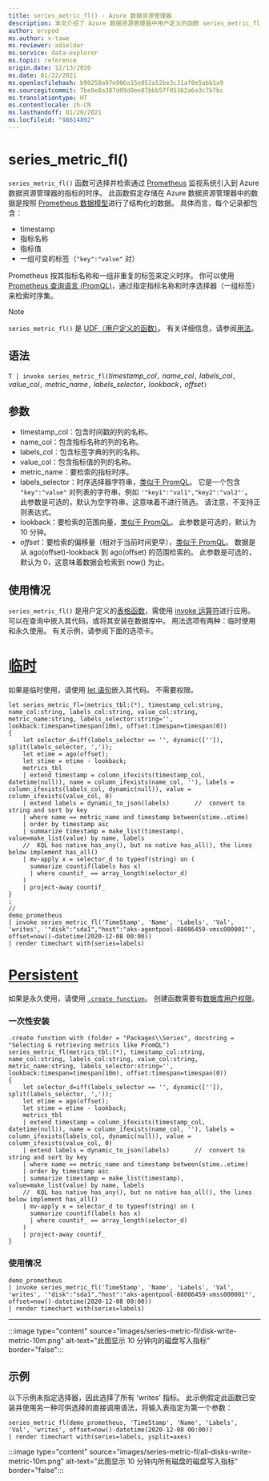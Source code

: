 ```yaml
---
title: series_metric_fl() - Azure 数据资源管理器
description: 本文介绍了 Azure 数据资源管理器中用户定义的函数 series_metric_fl()。
author: orspod
ms.author: v-tawe
ms.reviewer: adieldar
ms.service: data-explorer
ms.topic: reference
origin.date: 12/13/2020
ms.date: 01/22/2021
ms.openlocfilehash: b90258a97e906a15e052a52be3c31af8e5abb1a9
ms.sourcegitcommit: 7be0e8a387d09d0ee07bbb57f05362a6a3c7b7bc
ms.translationtype: HT
ms.contentlocale: zh-CN
ms.lasthandoff: 01/20/2021
ms.locfileid: "98614892"
---
```

# <a name="series_metric_fl"></a>series_metric_fl()


`series_metric_fl()` 函数可选择并检索通过 [Prometheus](https://prometheus.io/) 监视系统引入到 Azure 数据资源管理器的指标的时序。 此函数假定存储在 Azure 数据资源管理器中的数据是按照 [Prometheus 数据模型](https://prometheus.io/docs/concepts/data_model/)进行了结构化的数据。 具体而言，每个记录都包含：
 * timestamp 
 * 指标名称 
 * 指标值 
 * 一组可变的标签（`"key":"value"` 对）
 
 Prometheus 按其指标名称和一组非重复的标签来定义时序。 你可以使用 [Prometheus 查询语言 (PromQL)](https://prometheus.io/docs/prometheus/latest/querying/basics/)，通过指定指标名称和时序选择器（一组标签）来检索时序集。

> [!NOTE]
> `series_metric_fl()` 是 [UDF（用户定义的函数）](../query/functions/user-defined-functions.md)。 有关详细信息，请参阅[用法](#usage)。

## <a name="syntax"></a>语法

`T | invoke series_metric_fl(`*timestamp_col*`,` *name_col*`,` *labels_col*`,` *value_col*`,` *metric_name*`,` *labels_selector*`,` *lookback*`,` *offset*`)`

## <a name="arguments"></a>参数

* timestamp_col：包含时间戳的列的名称。
* name_col：包含指标名称的列的名称。
* labels_col：包含标签字典的列的名称。
* value_col：包含指标值的列的名称。
* metric_name：要检索的指标时序。
* labels_selector：时序选择器字符串，[类似于 PromQL](https://prometheus.io/docs/prometheus/latest/querying/basics/#time-series-selectors)。 它是一个包含 `"key":"value"` 对列表的字符串，例如 `'"key1":"val1","key2":"val2"'`。 此参数是可选的，默认为空字符串，这意味着不进行筛选。 请注意，不支持正则表达式。 
* lookback：要检索的范围向量，[类似于 PromQL](https://prometheus.io/docs/prometheus/latest/querying/basics/#range-vector-selectors)。 此参数是可选的，默认为 10 分钟。
* *offset*：要检索的偏移量（相对于当前时间更早），[类似于 PromQL](https://prometheus.io/docs/prometheus/latest/querying/basics/#offset-modifier)。 数据是从 ago(offset)-lookback 到 ago(offset) 的范围检索的。 此参数是可选的，默认为 0，这意味着数据会检索到 now() 为止。

## <a name="usage"></a>使用情况

`series_metric_fl()` 是用户定义的[表格函数](../query/functions/user-defined-functions.md#tabular-function)，需使用 [invoke 运算符](../query/invokeoperator.md)进行应用。 可以在查询中嵌入其代码，或将其安装在数据库中。 用法选项有两种：临时使用和永久使用。 有关示例，请参阅下面的选项卡。

# <a name="ad-hoc"></a>[临时](#tab/adhoc)

如果是临时使用，请使用 [let 语句](../query/letstatement.md)嵌入其代码。 不需要权限。

<!-- csl: https://help.kusto.chinacloudapi.cn:443/Samples -->
```kusto
let series_metric_fl=(metrics_tbl:(*), timestamp_col:string, name_col:string, labels_col:string, value_col:string, metric_name:string, labels_selector:string='', lookback:timespan=timespan(10m), offset:timespan=timespan(0))
{
    let selector_d=iff(labels_selector == '', dynamic(['']), split(labels_selector, ','));
    let etime = ago(offset);
    let stime = etime - lookback;
    metrics_tbl
    | extend timestamp = column_ifexists(timestamp_col, datetime(null)), name = column_ifexists(name_col, ''), labels = column_ifexists(labels_col, dynamic(null)), value = column_ifexists(value_col, 0)
    | extend labels = dynamic_to_json(labels)       //  convert to string and sort by key
    | where name == metric_name and timestamp between(stime..etime)
    | order by timestamp asc
    | summarize timestamp = make_list(timestamp), value=make_list(value) by name, labels
    //  KQL has native has_any(), but no native has_all(), the lines below implement has_all()
    | mv-apply x = selector_d to typeof(string) on (
      summarize countif(labels has x)
      | where countif_ == array_length(selector_d)
    )
    | project-away countif_
}
;
//
demo_prometheus
| invoke series_metric_fl('TimeStamp', 'Name', 'Labels', 'Val', 'writes', '"disk":"sda1","host":"aks-agentpool-88086459-vmss000001"', offset=now()-datetime(2020-12-08 00:00))
| render timechart with(series=labels)
```

# <a name="persistent"></a>[Persistent](#tab/persistent)

如果是永久使用，请使用 [`.create function`](../management/create-function.md)。 创建函数需要有[数据库用户权限](../management/access-control/role-based-authorization.md)。

### <a name="one-time-installation"></a>一次性安装

<!-- csl: https://help.kusto.chinacloudapi.cn:443/Samples -->
```kusto
.create function with (folder = "Packages\\Series", docstring = "Selecting & retrieving metrics like PromQL")
series_metric_fl(metrics_tbl:(*), timestamp_col:string, name_col:string, labels_col:string, value_col:string, metric_name:string, labels_selector:string='', lookback:timespan=timespan(10m), offset:timespan=timespan(0))
{
    let selector_d=iff(labels_selector == '', dynamic(['']), split(labels_selector, ','));
    let etime = ago(offset);
    let stime = etime - lookback;
    metrics_tbl
    | extend timestamp = column_ifexists(timestamp_col, datetime(null)), name = column_ifexists(name_col, ''), labels = column_ifexists(labels_col, dynamic(null)), value = column_ifexists(value_col, 0)
    | extend labels = dynamic_to_json(labels)       //  convert to string and sort by key
    | where name == metric_name and timestamp between(stime..etime)
    | order by timestamp asc
    | summarize timestamp = make_list(timestamp), value=make_list(value) by name, labels
    //  KQL has native has_any(), but no native has_all(), the lines below implement has_all()
    | mv-apply x = selector_d to typeof(string) on (
      summarize countif(labels has x)
      | where countif_ == array_length(selector_d)
    )
    | project-away countif_
}
```

### <a name="usage"></a>使用情况

<!-- csl: https://help.kusto.chinacloudapi.cn:443/Samples -->
```kusto
demo_prometheus
| invoke series_metric_fl('TimeStamp', 'Name', 'Labels', 'Val', 'writes', '"disk":"sda1","host":"aks-agentpool-88086459-vmss000001"', offset=now()-datetime(2020-12-08 00:00))
| render timechart with(series=labels)
```

---

:::image type="content" source="images/series-metric-fl/disk-write-metric-10m.png" alt-text="此图显示 10 分钟内的磁盘写入指标" border="false":::

## <a name="example"></a>示例

以下示例未指定选择器，因此选择了所有 'writes' 指标。 此示例假定此函数已安装并使用另一种可供选择的直接调用语法，将输入表指定为第一个参数：
    
<!-- csl: https://help.kusto.chinacloudapi.cn:443/Samples -->
```kusto
series_metric_fl(demo_prometheus, 'TimeStamp', 'Name', 'Labels', 'Val', 'writes', offset=now()-datetime(2020-12-08 00:00))
| render timechart with(series=labels, ysplit=axes)
```
    
:::image type="content" source="images/series-metric-fl/all-disks-write-metric-10m.png" alt-text="此图显示 10 分钟内所有磁盘的磁盘写入指标" border="false":::

